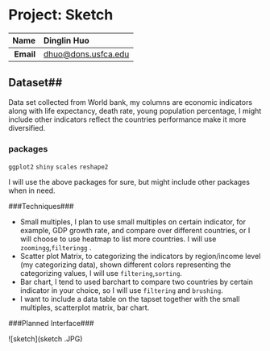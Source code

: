 Project: Sketch
==============================

| **Name**  | Dinglin Huo  |
|----------:|:-------------|
| **Email** | dhuo@dons.usfca.edu |

## Dataset##
Data set collected from World bank, my columns are economic indicators along with life expectancy, death rate, young population percentage, I might include other indicators reflect the countries performance make it more diversified.
### packages ###
`ggplot2`
`shiny`
`scales`
`reshape2`

I will use the above packages for sure, but might include other packages when in need.

###Techniques###
- Small multiples, I plan to use small multiples on certain indicator, for example, GDP growth rate, and compare over different countries, or I will choose to use heatmap to list more countries. I will use `zoomingg`,`filteringg` .
- Scatter plot Matrix, to categorizing the indicators by region/income level (my categorizing data), shown different colors representing the categorizing values, I will use `filtering`,`sorting`.
- Bar chart,  I tend to used barchart to compare two countries by certain indicator in your choice, so I will use `filtering` and `brushing`.
- I want to include a data table on the tapset together with the small multiples, scatterplot matrix, bar chart.

###Planned Interface###

![sketch](sketch .JPG)



